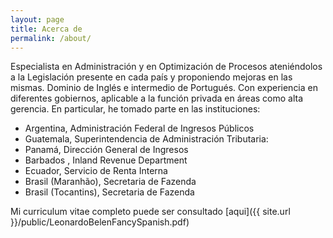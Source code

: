 ```yaml
---
layout: page
title: Acerca de
permalink: /about/
---
```


Especialista en Administración y en Optimización de Procesos ateniéndolos a la Legislación presente en cada país y proponiendo mejoras en las mismas. Dominio de Inglés e intermedio de Portugués. Con experiencia en diferentes gobiernos, aplicable a la función privada en áreas como alta gerencia. En particular, he tomado parte en las instituciones:

- Argentina, Administración Federal de Ingresos Públicos
- Guatemala, Superintendencia de Administración Tributaria:
- Panamá, Dirección General de Ingresos
- Barbados , Inland Revenue Department
- Ecuador, Servicio de Renta Interna
- Brasil (Maranhão), Secretaria de Fazenda
- Brasil (Tocantins), Secretaria de Fazenda

Mi curriculum vitae completo puede ser consultado [aqui]({{ site.url }}/public/LeonardoBelenFancySpanish.pdf)
